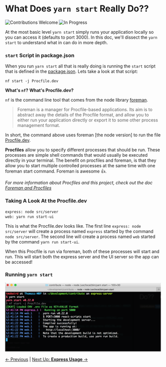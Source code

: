 # What Does `yarn start` Really Do??

![Contributions Welcome][contributing-badge] ![In Progress][in-progress-badge]

At the most basic level `yarn start` simply runs your application locally so you can access it (defaults to port 3000). In this doc, we'll dissect the `yarn start` to understand what in can do in more depth.

### `start` Script in package.json

When you run `yarn start` all that is really doing is running the `start` script that is defined in the [package.json](https://github.com/tmobaird/i-want-to-contribute/blob/master/package.json). Lets take a look at that script:

```
nf start -j Procfile.dev
```

**What's `nf`?** **What's Procfile.dev?**

`nf` is the command line tool that comes from the node library [foreman]().

> Foreman is a manager for Procfile-based applications. Its aim is to abstract away the details of the Procfile format, and allow you to either run your application directly or export it to some other process management format.

In short, the command above uses foreman [the node version] to run the file [Procfile.dev]().

**Procfiles** allow you to specify different processes that should be run. These processes are simple shell commands that would usually be executed directly in your terminal. The benefit on procfiles and foreman, is that they allow you to start multiple controlled processes at the same time with one foreman start command. Foreman is awesome :+1:.

_For more information about Procfiles and this project, check out the doc [Foreman and Procfiles](foreman-and-procfiles.md)_

### Taking A Look At the Procfile.dev

```
express: node src/server
web: yarn run start-ui
```

This is what the Procfile.dev looks like. The first line `express: node src/server` will create a process named `express` started by the command `node src/server`. The second line will create a process named `web` started by the command `yarn run start-ui`.

When this Procfile is run via foreman, both of these processes will start and run. This will start both the express server and the UI server so the app can be accessed!

### Running `yarn start`

![Yarn Start Screenshot](../images/yarn-start.png)

[&#x2190; Previous](setting-up-your-environment.md) | [Next Up: **Express Usage** &#x2192;](express-usage.md)

[contributing-badge]: https://img.shields.io/badge/contributions-welcome!-4BADFF.svg
[coming-soon-badge]: https://img.shields.io/badge/coming-soon!-FF6262.svg
[in-progress-badge]: https://img.shields.io/badge/in-progress-EDE128.svg
[under-review-badge]: https://img.shields.io/badge/under-review-C486FF.svg
